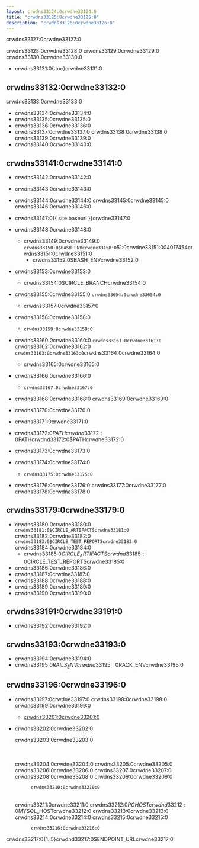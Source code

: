 ```yaml
---
layout: crwdns33124:0crwdne33124:0
title: "crwdns33125:0crwdne33125:0"
description: "crwdns33126:0crwdne33126:0"
---
```

crwdns33127:0crwdne33127:0

crwdns33128:0crwdne33128:0 crwdns33129:0crwdne33129:0 crwdns33130:0crwdne33130:0

- crwdns33131:0{:toc}crwdne33131:0

## crwdns33132:0crwdne33132:0

crwdns33133:0crwdne33133:0

- crwdns33134:0crwdne33134:0
- crwdns33135:0crwdne33135:0
- crwdns33136:0crwdne33136:0
- crwdns33137:0crwdne33137:0 crwdns33138:0crwdne33138:0 crwdns33139:0crwdne33139:0
- crwdns33140:0crwdne33140:0

## crwdns33141:0crwdne33141:0

- crwdns33142:0crwdne33142:0
- crwdns33143:0crwdne33143:0
- crwdns33144:0crwdne33144:0 crwdns33145:0crwdne33145:0 crwdns33146:0crwdne33146:0
- crwdns33147:0{{ site.baseurl }}crwdne33147:0
- crwdns33148:0crwdne33148:0
    
    - crwdns33149:0crwdne33149:0 `crwdns33150:0$BASH_ENVcrwdne33150:0`51:0crwdne33151:004017454crwdns33151:0crwdne33151:0 
        - crwdns33152:0$BASH_ENVcrwdne33152:0

- crwdns33153:0crwdne33153:0
    
    - crwdns33154:0$CIRCLE_BRANCHcrwdne33154:0
- crwdns33155:0crwdne33155:0 `crwdns33654:0crwdne33654:0` 
    - crwdns33157:0crwdne33157:0
- crwdns33158:0crwdne33158:0 
    - `crwdns33159:0crwdne33159:0`
- crwdns33160:0crwdne33160:0 `crwdns33161:0crwdne33161:0` crwdns33162:0crwdne33162:0 `crwdns33163:0crwdne33163:0`crwdns33164:0crwdne33164:0 
    - crwdns33165:0crwdne33165:0

- crwdns33166:0crwdne33166:0
    
    - `crwdns33167:0crwdne33167:0`

- crwdns33168:0crwdne33168:0 crwdns33169:0crwdne33169:0

- crwdns33170:0crwdne33170:0
- crwdns33171:0crwdne33171:0
- crwdns33172:0$PATHcrwdnd33172:0$PATHcrwdnd33172:0$PATHcrwdne33172:0
- crwdns33173:0crwdne33173:0

- crwdns33174:0crwdne33174:0
    
    - `crwdns33175:0crwdne33175:0`
- crwdns33176:0crwdne33176:0 crwdns33177:0crwdne33177:0 crwdns33178:0crwdne33178:0

## crwdns33179:0crwdne33179:0

- crwdns33180:0crwdne33180:0 `crwdns33181:0$CIRCLE_ARTIFACTScrwdne33181:0` crwdns33182:0crwdne33182:0 `crwdns33183:0$CIRCLE_TEST_REPORTScrwdne33183:0` crwdns33184:0crwdne33184:0 
    - crwdns33185:0$CIRCLE_ARTIFACTScrwdnd33185:0$CIRCLE_TEST_REPORTScrwdne33185:0
- crwdns33186:0crwdne33186:0
- crwdns33187:0crwdne33187:0
- crwdns33188:0crwdne33188:0
- crwdns33189:0crwdne33189:0
- crwdns33190:0crwdne33190:0

## crwdns33191:0crwdne33191:0

- crwdns33192:0crwdne33192:0

## crwdns33193:0crwdne33193:0

- crwdns33194:0crwdne33194:0
- crwdns33195:0$RAILS_ENVcrwdnd33195:0$RACK_ENVcrwdne33195:0

## crwdns33196:0crwdne33196:0

- crwdns33197:0crwdne33197:0 crwdns33198:0crwdne33198:0 crwdns33199:0crwdne33199:0 
    - [crwdns33201:0crwdne33201:0](crwdns33200:0crwdne33200:0)

- crwdns33202:0crwdne33202:0
    
    crwdns33203:0crwdne33203:0

    <br /><br />crwdns33204:0crwdne33204:0 crwdns33205:0crwdne33205:0
    crwdns33206:0crwdne33206:0
    crwdns33207:0crwdne33207:0 crwdns33208:0crwdne33208:0 crwdns33209:0crwdne33209:0
    

            crwdns33210:0crwdne33210:0
    

    <br />crwdns33211:0crwdne33211:0
        crwdns33212:0$PGHOSTcrwdnd33212:0$MYSQL_HOSTcrwdne33212:0 crwdns33213:0crwdne33213:0
    crwdns33214:0crwdne33214:0
    crwdns33215:0crwdne33215:0
    

            crwdns33216:0crwdne33216:0
    

crwdns33217:0{1..5}crwdnd33217:0$ENDPOINT_URLcrwdne33217:0